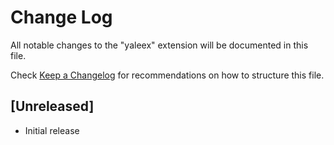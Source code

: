 # Change Log

All notable changes to the "yaleex" extension will be documented in this file.

Check [Keep a Changelog](http://keepachangelog.com/) for recommendations on how to structure this file.

## [Unreleased]

- Initial release